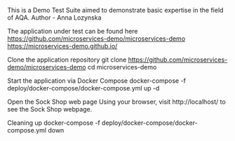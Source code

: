This is a Demo Test Suite aimed to demonstrate basic expertise in the field of AQA.
Author - Anna Lozynska


The application under test can be found here
https://github.com/microservices-demo/microservices-demo
https://microservices-demo.github.io/

Clone the application repository
git clone https://github.com/microservices-demo/microservices-demo
cd microservices-demo

Start the application via Docker Compose
docker-compose -f deploy/docker-compose/docker-compose.yml up -d

Open the Sock Shop web page
Using your browser, visit http://localhost/ to see the Sock Shop webpage.

Cleaning up
docker-compose -f deploy/docker-compose/docker-compose.yml down
